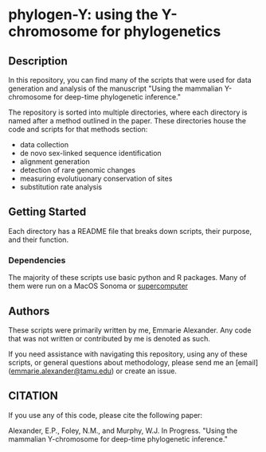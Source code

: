 # phylogen-Y: using the Y-chromosome for phylogenetics

## Description

In this repository, you can find many of the scripts that were used for data generation and analysis of the manuscript "Using the mammalian Y-chromosome for deep-time phylogenetic inference."

The repository is sorted into multiple directories, where each directory is named after a method outlined in the paper. These directories house the code and scripts for that methods section:
* data collection
* de novo sex-linked sequence identification
* alignment generation
* detection of rare genomic changes
* measuring evolutiuonary conservation of sites
* substitution rate analysis

## Getting Started
Each directory has a README file that breaks down scripts, their purpose, and their function.

### Dependencies
The majority of these scripts use basic python and R packages.
Many of them were run on a MacOS Sonoma or [supercomputer](https://hprc.tamu.edu)

## Authors
These scripts were primarily written by me, Emmarie Alexander. Any code that was not written or contributed by me is denoted as such.

If you need assistance with navigating this repository, using any of these scripts, or general questions about methodology, please send me an [email] (emmarie.alexander@tamu.edu) or create an issue.

## CITATION

If you use any of this code, please cite the following paper:

Alexander, E.P., Foley, N.M., and Murphy, W.J. In Progress. "Using the mammalian Y-chromosome for deep-time phylogenetic inference."
